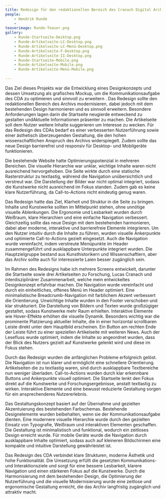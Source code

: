 ```yaml
---
title: Redesign für den redaktionellen Bereich des Cranach Digital Archive
people:
    - Hendrik Runde
    - 
teaserimage: Runde-Teaser.png
gallery:
    - Runde-Startseite-Desktop.png
    - Runde-Artikelseite-LC-Desktop.png
    - Runde-Artikelseite-LC-Menü-Desktop.png
    - Runde-Artikelseite-F-Desktop.png
    - Runde-Artikelseite-II-Desktop.png
    - Runde-Startseite-Mobile.png
    - Runde-Artikelseite-Mobile.png
    - Runde-Artikelseite-Menü-Mobile.png
    
---
```


Das Ziel dieses Projekts war die Entwicklung eines Designkonzepts und dessen Umsetzung als grafisches Mockup, um die Kommunikationsaufgabe des CDA zu optimieren und sinnvoll zu erweitern . Das Redesign sollte den redaktionellen Bereich des Archivs modernisieren, dabei jedoch mit dem bestehenden Design harmonieren und es sinnvoll erweitern. Besondere Anforderungen lagen darin die Startseite neugierde entweckend zu gestalten undAktuelle Informationen präsenter zu machen. Die Artikelseite soll dem Nutzer weitere Inhalte suggerieren um Interesse zu wecken. Für das Redesign des CDAs bedarf es einer verbesserten Nutzerführung sowie einer ästhetisch überzeugenden Gestaltung, die den hohen wissenschaftlichen Anspruch des Archivs widerspiegelt. Zudem sollte das neue Design barrierefrei und responsiv für Desktop- und Mobilgeräte funktionieren.

Die bestehende Website hatte Optimierungspotenzial in mehreren Bereichen. Die visuelle Hierarchie war unklar, wichtige Inhalte waren nicht ausreichend hervorgehoben. Die Seite wirkte durch eine statische Rasterstruktur zu textlastig, während die Navigation unübersichtlich und verstreut war. Die Darstellung der Bilder war nicht optimal integriert, sodass die Kunstwerke nicht ausreichend im Fokus standen. Zudem gab es keine klare Nutzerführung, da Call-to-Actions nicht eindeutig genug waren.

Das Redesign hatte das Ziel, Klarheit und Struktur in die Seite zu bringen. Inhalte und Kunstwerke sollten im Mittelpunkt stehen, ohne unnötige visuelle Ablenkungen. Die Ergonomie und Lesbarkeit wurden durch Weißraum, klare Hierarchien und eine einfache Navigation verbessert. Gleichzeitig sollte das neue Design mit dem bestehenden harmonieren, dabei aber moderne, interaktive und barrierefreie Elemente integrieren. Um den Nutzer intuitiv durch die Inhalte zu führen, wurden visuelle Ankerpunkte und optimierte Call-to-Actions gezielt eingesetzt. Auch die Navigation wurde vereinfacht, indem verstreute Menüpunkte im Header zusammengeführt und ausklappbare Unterpunkte integriert wurden. Die Hauptzielgruppe bestand aus Kunsthistorikern und Wissenschaftlern, aber das Archiv sollte auch für interessierte Laien besser zugänglich sein.

Im Rahmen des Redesigns habe ich mehrere Screens entwickelt, darunter die Startseite sowie drei Artikelseiten zu Forschung, Lucas Cranach und interdisziplinärer Zusammenarbeit, welche mein entwickeltes Designkonzept erfahrbar machen. Die Navigation wurde vereinfacht und durch ein einheitliches, offenes Menü im Header optimiert. Eine minimalistische Breadcrumb-Navigation mit farblichem Akzent verbessert die Orientierung. Unwichtige Inhalte wurden in den Footer verschoben und klar strukturiert. Die Darstellung von Bildern und Texten wurde großzügiger gestaltet, sodass Kunstwerke mehr Raum erhielten. Interaktive Elemente wie Hover-Effekte erhöhen die visuelle Dynamik. Besonders wichtig war die prominente Platzierung aktueller Inhalte, die in einer horizontal scrollbaren Leiste direkt unter dem Hauptbild erscheinen. Ein Button am rechten Ende der Leiste führt zu einer speziellen Artikelseite mit weiteren News. Auch der Lesefluss wurde optimiert, indem die Inhalte so angeordnet wurden, dass der Blick des Nutzers gezielt auf Kunstwerke gelenkt wird und diese im Fokus stehen.

Durch das Redesign wurden die anfänglichen Probleme erfolgreich gelöst. Die Navigation ist nun klarer und ermöglicht eine schnellere Orientierung.  Artikelseiten die zu textlastig waren, sind durch ausklappbare Textbereiche nun weniger überladen. Call-to-Actions wurden durch klar erkennbare Buttons und Ankerpunkte visuell optimiert. Die Startseite lenkt den Fokus direkt auf die Kunstwerke und Forschungsergebnisse, anstatt textlastig zu wirken. Interaktive Elemente und eine bewusst reduzierte Gestaltung sorgen für ein ansprechenderes Nutzererlebnis.

Das Gestaltungskonzept basiert auf der Übernahme und gezielten Akzentuierung des bestehenden Farbschemas. Bestehende Designelemente wurden beibehalten, wenn sie der Kommunikationsaufgabe dienten. Eine modernere visuelle Hierarchie wurde durch den gezielten Einsatz von Typografie, Weißraum und interaktiven Elementen geschaffen. Die Gestaltung ist minimalistisch und funktional, wodurch ein zeitloses Design erreicht wurde. Für mobile Geräte wurde die Navigation durch ausklappbare Inhalte optimiert, sodass auch auf kleineren Bildschirmen eine kompakte und intuitive Darstellung gewährleistet ist.

Das Redesign des CDA verbindet klare Strukturen, moderne Ästhetik und hohe Funktionalität. Die Umsetzung erfüllt die gesetzten Kommunikations- und Interaktionsziele und sorgt für eine bessere Lesbarkeit, klarere Navigation und einen stärkeren Fokus auf die Kunstwerke. Durch die Harmonisierung mit dem bestehenden Design, die Optimierung der Nutzerführung und die visuelle Modernisierung wurde eine zeitlose und ergonomische Gestaltung erreicht, die das Archiv langfristig zugänglich und attraktiv macht.
